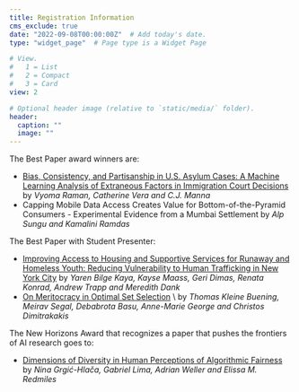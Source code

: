 ```yaml
---
title: Registration Information
cms_exclude: true
date: "2022-09-08T00:00:00Z"  # Add today's date.
type: "widget_page"  # Page type is a Widget Page

# View.
#   1 = List
#   2 = Compact
#   3 = Card
view: 2

# Optional header image (relative to `static/media/` folder).
header:
  caption: ""
  image: ""
---
```


The Best Paper award winners are:
- [Bias, Consistency, and Partisanship in U.S. Asylum Cases: A Machine Learning Analysis of Extraneous Factors in Immigration Court Decisions](../../static/papers/raman-4.pdf) by *Vyoma Raman, Catherine Vera and C.J. Manna*
- Capping Mobile Data Access Creates Value for Bottom-of-the-Pyramid Consumers - Experimental Evidence from a Mumbai Settlement by *Alp Sungu and Kamalini Ramdas*

The Best Paper with Student Presenter:
- [Improving Access to Housing and Supportive Services for Runaway and Homeless Youth: Reducing Vulnerability to Human Trafficking in New York City](../../static/papers/kaya-8.pdf) by *Yaren Bilge Kaya, Kayse Maass, Geri Dimas, Renata Konrad, Andrew Trapp and Meredith Dank*
- [On Meritocracy in Optimal Set Selection](../../static/papers/buening-21.pdf) \ by *Thomas Kleine Buening, Meirav Segal, Debabrota Basu, Anne-Marie George and Christos Dimitrakakis*

The New Horizons Award that recognizes a paper that pushes the frontiers of AI research goes to:
- [Dimensions of Diversity in Human Perceptions of Algorithmic Fairness](../../static/papers/grgic-hlaca-22.pdf) by *Nina Grgić-Hlača, Gabriel Lima, Adrian Weller and Elissa M. Redmiles*